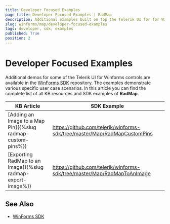 ```yaml
---
title: Developer Focused Examples
page_title: Developer Focused Examples | RadMap
description: Additional examples built on top the Telerik UI for for WinForms RadMap control.
slug: winforms/map/developer-focused-examples
tags: developer, sdk, examples
published: True
position: 2
---
```


# Developer Focused Examples

Additional demos for some of the Telerik UI for Winforms controls are available in the [WinForms SDK](https://github.com/telerik/winforms-sdk) repository. The examples demonstrate various specific user case scenarios. In this article you can find the complete list of all KB resources and SDK examples of **RadMap**.

|KB Article|SDK Example|
|------|------|
|[Adding an Image to a Map Pin]({%slug radmap-custom-pins%})|https://github.com/telerik/winforms-sdk/tree/master/Map/RadMapCustomPins|
|[Exporting RadMap to an Image]({%slug radmap-export-image%})|https://github.com/telerik/winforms-sdk/tree/master/Map/RadMapToAnImage|

## See Also

* [WinForms SDK](https://github.com/telerik/winforms-sdk)